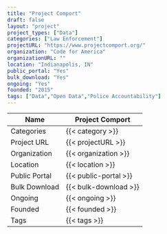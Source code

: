 ```yaml
---
title: "Project Comport"
draft: false
layout: "project"
project_types: ["Data"]
categories: ["Law Enforcement"]
projectURL: "https://www.projectcomport.org/"
organization: "Code for America"
organizationURL: ""
location: "Indianapolis, IN"
public_portal: "Yes"
bulk_download: "Yes"
ongoing: "Yes"
founded: "2015"
tags: ["Data","Open Data","Police Accountability"]
---
```



Name                    |  Project Comport    
------------------------|----
Categories              | {{< category >}} 
Project URL             | {{< projectURL >}} 
Organization            | {{< organization >}} 
Location                | {{< location >}} 
Public Portal           | {{< public-portal >}} 
Bulk Download           | {{< bulk-download >}} 
Ongoing                 | {{< ongoing >}} 
Founded                 | {{< founded >}} 
Tags                    | {{< tags >}} 

